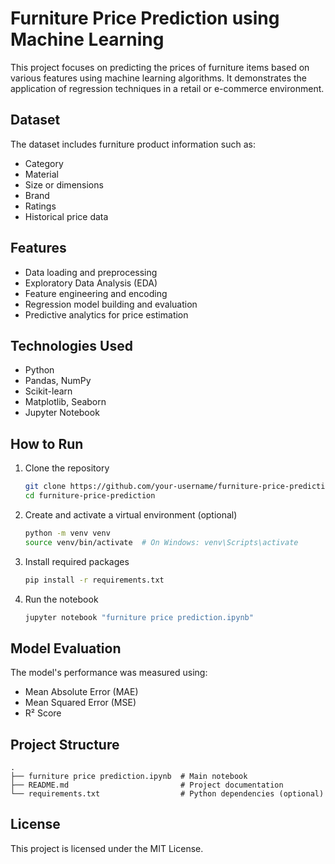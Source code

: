 
# Furniture Price Prediction using Machine Learning

This project focuses on predicting the prices of furniture items based on various features using machine learning algorithms. It demonstrates the application of regression techniques in a retail or e-commerce environment.

## Dataset

The dataset includes furniture product information such as:
- Category
- Material
- Size or dimensions
- Brand
- Ratings
- Historical price data

## Features

- Data loading and preprocessing
- Exploratory Data Analysis (EDA)
- Feature engineering and encoding
- Regression model building and evaluation
- Predictive analytics for price estimation

## Technologies Used

- Python
- Pandas, NumPy
- Scikit-learn
- Matplotlib, Seaborn
- Jupyter Notebook

## How to Run

1. Clone the repository
   ```bash
   git clone https://github.com/your-username/furniture-price-prediction.git
   cd furniture-price-prediction
   ```

2. Create and activate a virtual environment (optional)
   ```bash
   python -m venv venv
   source venv/bin/activate  # On Windows: venv\Scripts\activate
   ```

3. Install required packages
   ```bash
   pip install -r requirements.txt
   ```

4. Run the notebook
   ```bash
   jupyter notebook "furniture price prediction.ipynb"
   ```

## Model Evaluation

The model's performance was measured using:
- Mean Absolute Error (MAE)
- Mean Squared Error (MSE)
- R² Score

## Project Structure

```
.
├── furniture price prediction.ipynb  # Main notebook
├── README.md                         # Project documentation
└── requirements.txt                  # Python dependencies (optional)
```

## License

This project is licensed under the MIT License.
